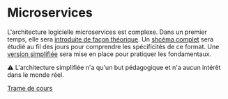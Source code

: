 # Microservices

L'architecture logicielle microservices est complexe. Dans un premier temps, elle sera [introduite de façon théorique](./docs/introduction.md). Un [shcéma complet](./docs/cas-normal.md) sera étudié au fil des jours pour comprendre les spécificités de ce format. Une [version simplifiée](./docs/cas-simplifie.md) sera mise en place pour pratiquer les fondamentaux.

:warning: L'architecture simplifiée n'a qu'un but pédagogique et n'a aucun intérêt dans le monde réel.

[Trame de cours](trame.md)
